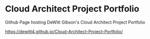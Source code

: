 # Cloud Architect Project Portfolio
Github Page hosting DeWitt Gibson's Cloud Architect Project Portfolio

https://dewitt4.github.io/Cloud-Architect-Project-Portfolio/

